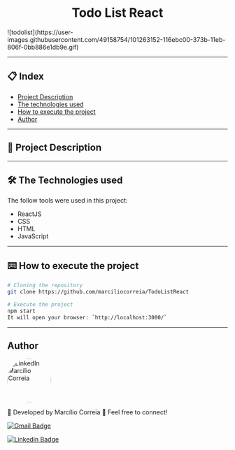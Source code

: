 <h1 align="center">Todo List React</h1>
![todolist](https://user-images.githubusercontent.com/49158754/101263152-116ebc00-373b-11eb-806f-0bb886e1db9e.gif)

---
## 📋 Index
- [Project Description](#-Project-Description)
- [The technologies used](#-The-Technologies-used)
- [How to execute the project](#-How-to-execute-the-project)
- [Author](#-Author)

---
<a name="-Project-Description"></a>
## 🚀 Project Description
<p></p>

--- 
<a name="-The-Technologies-used"></a>
## 🛠️ The Technologies used 

The follow tools were used in this project:
* ReactJS
* CSS
* HTML
* JavaScript

---
<a name="-How-to-execute-the-project"></a>
## ⌨️ How to execute the project

```bash
# Cloning the repository
git clone https://github.com/marciliocorreia/TodoListReact

# Execute the project
npm start
It will open your browser: `http://localhost:3000/`
```

---
<a name="-Author"></a>
## Author
<a href="https://www.linkedin.com/in/marciliocorreia/" title="MarcilioCorreia"><img style="border-radius: 50%;" src="https://avatars0.githubusercontent.com/u/49158754?s=460&u=8d2c3e8f7e3441a6b150758a720e7e4379e36407&v=4" width="100px;" alt="LinkedIn Marcílio Correia"/></a>

🚀 Developed by Marcílio Correia 👋 Feel free to connect!

[![Gmail Badge](https://img.shields.io/badge/-marcilio.msc@gmail.com-c14438?style=flat-square&logo=Gmail&logoColor=white&link=mailto:marcilio.msc@gmail.com)](mailto:marcilio.msc@gmail.com)


<a href="https://www.linkedin.com/in/marciliocorreia/">![Linkedin Badge](https://img.shields.io/badge/linkedin-%230077B5.svg?&style=for-the-badge&logo=linkedin&logoColor=white&link=https://www.linkedin.com/in/marciliocorreia/)</a>

